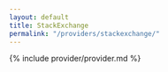 ```yaml
---
layout: default
title: StackExchange
permalink: "/providers/stackexchange/"
---
```


{% include provider/provider.md %}
